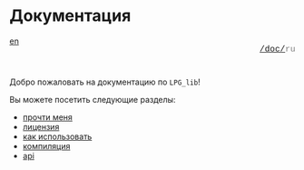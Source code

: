 # Документация

<div style="display: flex; justify-content: space-between; margin-bottom: 25px">
  <a href="/doc/index.md">en</a>

  <p style="text-align: right;
            color: gray;
            font-size: 15px;
            font-family: 'Jetbrains Mono', SFMono-Regular, Consolas, 'Liberation Mono', Menlo, monospace, Arial">
      <a href="/README.md">/</a><a href="/doc/index.md">doc/</a>ru
  </p>
</div>

Добро пожаловать на документацию по `LPG_lib`!

Вы можете посетить следующие разделы:

+ [прочти меня](/doc/ru/root/README.md)
+ [лицензия](/doc/ru/root/LICENCE.md)
+ [как использовать](/doc/ru/how_to_use.md)
+ [компиляция](/doc/ru/compilation.md)
+ [api](/doc/ru/api/index.md)
